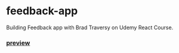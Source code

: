 # feedback-app
Building Feedback app with Brad Traversy on Udemy React Course.

### [preview](https://feedback-app-with-brad.netlify.app/)
